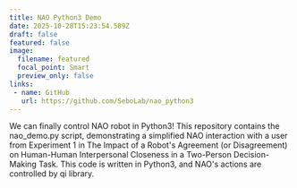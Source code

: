 ```yaml
---
title: NAO Python3 Demo
date: 2025-10-28T15:23:54.589Z
draft: false
featured: false
image:
  filename: featured
  focal_point: Smart
  preview_only: false
links:
 - name: GitHub
   url: https://github.com/SeboLab/nao_python3
---
```

We can finally control NAO robot in Python3! This repository contains the nao_demo.py script, demonstrating a simplified NAO interaction with a user from Experiment 1 in The Impact of a Robot's Agreement (or Disagreement) on Human-Human Interpersonal Closeness in a Two-Person Decision-Making Task. This code is written in Python3, and NAO's actions are controlled by qi library.